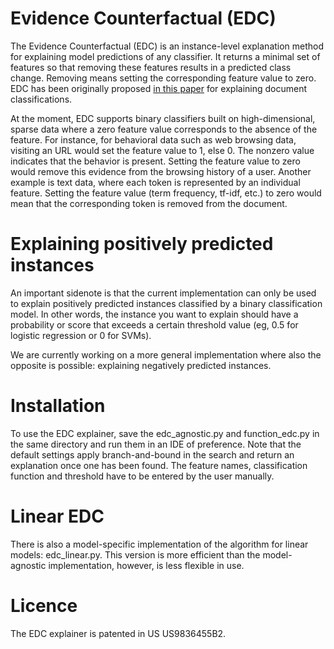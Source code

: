 # Evidence Counterfactual (EDC)

The Evidence Counterfactual (EDC) is an instance-level explanation method for explaining model predictions of any classifier. It returns a minimal set of features so that removing these features results in a predicted class change. Removing means setting the corresponding feature value to zero. EDC has been originally proposed [in this paper](https://papers.ssrn.com/sol3/papers.cfm?abstract_id=2282998) for explaining document classifications.

At the moment, EDC supports binary classifiers built on high-dimensional, sparse data where a zero feature value corresponds to the absence of the feature. For instance, for behavioral data such as web browsing data, visiting an URL would set the feature value to 1, else 0. The nonzero value indicates that the behavior is present. Setting the feature value to zero would remove this evidence from the browsing history of a user. Another example is text data, where each token is represented by an individual feature. Setting the feature value (term frequency, tf-idf, etc.) to zero would mean that the corresponding token is removed from the document. 

# Explaining positively predicted instances 
An important sidenote is that the current implementation can only be used to explain positively predicted instances classified by a binary classification model. In other words, the instance you want to explain should have a probability or score that exceeds a certain threshold value (eg, 0.5 for logistic regression or 0 for SVMs).

We are currently working on a more general implementation where also the opposite is possible: explaining negatively predicted instances.

# Installation

To use the EDC explainer, save the edc_agnostic.py and function_edc.py in the same directory and run them in an IDE of preference. Note that the default settings apply branch-and-bound in the search and return an explanation once one has been found. The feature names, classification function and threshold have to be entered by the user manually.  

# Linear EDC

There is also a model-specific implementation of the algorithm for linear models: edc_linear.py. This version is more efficient than the model-agnostic implementation, however, is less flexible in use.

# Licence

The EDC explainer is patented in US US9836455B2.
